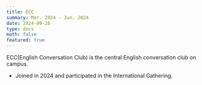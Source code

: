 ```yaml
---
title: ECC
summary: Mar. 2024 - Jun. 2024
date: 2024-09-26
type: docs
math: false
featured: true
---
```


ECC(English Conversation Club) is the central English conversation club on campus.

- Joined in 2024 and participated in the International Gathering.
